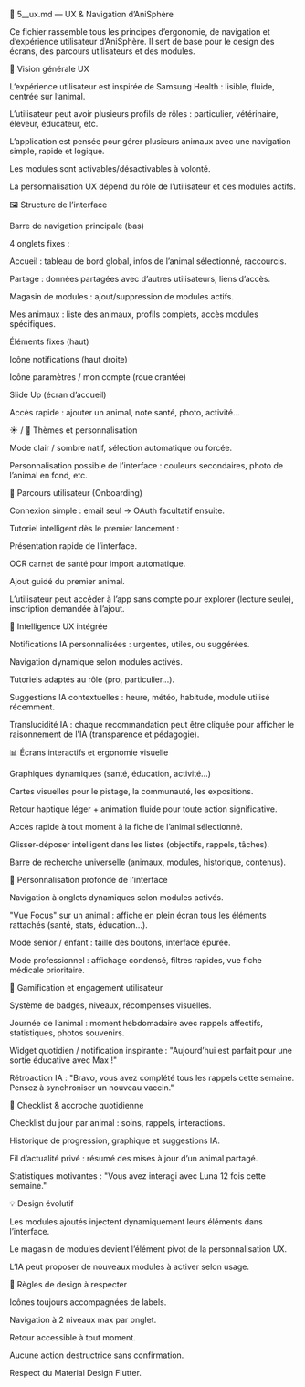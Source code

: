 🎨 5__ux.md — UX & Navigation d’AniSphère

Ce fichier rassemble tous les principes d’ergonomie, de navigation et d’expérience utilisateur d’AniSphère. Il sert de base pour le design des écrans, des parcours utilisateurs et des modules.

🧭 Vision générale UX

L’expérience utilisateur est inspirée de Samsung Health : lisible, fluide, centrée sur l’animal.

L’utilisateur peut avoir plusieurs profils de rôles : particulier, vétérinaire, éleveur, éducateur, etc.

L’application est pensée pour gérer plusieurs animaux avec une navigation simple, rapide et logique.

Les modules sont activables/désactivables à volonté.

La personnalisation UX dépend du rôle de l’utilisateur et des modules actifs.

🖼️ Structure de l’interface

Barre de navigation principale (bas)

4 onglets fixes :

Accueil : tableau de bord global, infos de l’animal sélectionné, raccourcis.

Partage : données partagées avec d’autres utilisateurs, liens d’accès.

Magasin de modules : ajout/suppression de modules actifs.

Mes animaux : liste des animaux, profils complets, accès modules spécifiques.

Éléments fixes (haut)

Icône notifications (haut droite)

Icône paramètres / mon compte (roue crantée)

Slide Up (écran d’accueil)

Accès rapide : ajouter un animal, note santé, photo, activité...

☀️ / 🌙 Thèmes et personnalisation

Mode clair / sombre natif, sélection automatique ou forcée.

Personnalisation possible de l’interface : couleurs secondaires, photo de l’animal en fond, etc.

🔁 Parcours utilisateur (Onboarding)

Connexion simple : email seul → OAuth facultatif ensuite.

Tutoriel intelligent dès le premier lancement : 

Présentation rapide de l’interface.

OCR carnet de santé pour import automatique.

Ajout guidé du premier animal.

L’utilisateur peut accéder à l’app sans compte pour explorer (lecture seule), inscription demandée à l’ajout.

🧠 Intelligence UX intégrée

Notifications IA personnalisées : urgentes, utiles, ou suggérées.

Navigation dynamique selon modules activés.

Tutoriels adaptés au rôle (pro, particulier...).

Suggestions IA contextuelles : heure, météo, habitude, module utilisé récemment.

Translucidité IA : chaque recommandation peut être cliquée pour afficher le raisonnement de l'IA (transparence et pédagogie).

📊 Écrans interactifs et ergonomie visuelle

Graphiques dynamiques (santé, éducation, activité...)

Cartes visuelles pour le pistage, la communauté, les expositions.

Retour haptique léger + animation fluide pour toute action significative.

Accès rapide à tout moment à la fiche de l’animal sélectionné.

Glisser-déposer intelligent dans les listes (objectifs, rappels, tâches).

Barre de recherche universelle (animaux, modules, historique, contenus).

🧩 Personnalisation profonde de l’interface

Navigation à onglets dynamiques selon modules activés.

"Vue Focus" sur un animal : affiche en plein écran tous les éléments rattachés (santé, stats, éducation...).

Mode senior / enfant : taille des boutons, interface épurée.

Mode professionnel : affichage condensé, filtres rapides, vue fiche médicale prioritaire.

🏅 Gamification et engagement utilisateur

Système de badges, niveaux, récompenses visuelles.

Journée de l’animal : moment hebdomadaire avec rappels affectifs, statistiques, photos souvenirs.

Widget quotidien / notification inspirante : "Aujourd’hui est parfait pour une sortie éducative avec Max !"

Rétroaction IA : "Bravo, vous avez complété tous les rappels cette semaine. Pensez à synchroniser un nouveau vaccin."

🔁 Checklist & accroche quotidienne

Checklist du jour par animal : soins, rappels, interactions.

Historique de progression, graphique et suggestions IA.

Fil d’actualité privé : résumé des mises à jour d’un animal partagé.

Statistiques motivantes : "Vous avez interagi avec Luna 12 fois cette semaine."

💡 Design évolutif

Les modules ajoutés injectent dynamiquement leurs éléments dans l’interface.

Le magasin de modules devient l’élément pivot de la personnalisation UX.

L’IA peut proposer de nouveaux modules à activer selon usage.

📌 Règles de design à respecter

Icônes toujours accompagnées de labels.

Navigation à 2 niveaux max par onglet.

Retour accessible à tout moment.

Aucune action destructrice sans confirmation.

Respect du Material Design Flutter.



